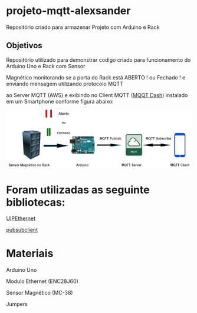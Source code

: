 # projeto-mqtt-alexsander
Repositório criado para armazenar Projeto com Arduino e Rack
## Objetivos

Repositório utilizado para demonstrar codigo criado para funcionamento do Arduino Uno e Rack com Sensor 

Magnético monitorando se a porta do Rack está ABERTO ! ou Fechado ! e enviando mensagem utilizando protocolo MQTT

ao Server MQTT (AWS) e exibindo no Client MQTT (<a href="https://play.google.com/store/apps/details?id=net.routix.mqttdash&hl=en&gl=US" target="_blank">MQQT Dash</a>) instalado em um Smartphone conforme figura abaixo:

<img src="./Image1.jpg"/>

# Foram utilizadas as seguinte bibliotecas:

<a href="https://github.com/UIPEthernet/UIPEthernet" target="_blank">UIPEthernet</a>

<a href="https://github.com/knolleary/pubsubclient" target="_blank">pubsubclient</a>

# Materiais

Arduino Uno

Modulo Ethernet (ENC28J60)

Sensor Magnético (MC-38)

Jumpers







